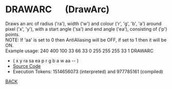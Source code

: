 # DRAWARC &emsp; (DrawArc)
Draws an arc of radius ('ra'), width ('w') and colour ('r', 'g', 'b', 'a') around pixel ('x', 'y'), with a start angle ('sa') and end angle ('ea'), consisting of ('p') points.<br/>NOTE: If 'aa' is set to 0 then AntiAliasing will be OFF, if set to 1 then it will be ON.<br/>Example usage: 240 400 100 33 66 33 0 255 255 255 33 1 DRAWARC
* ( x y ra sa ea p r g b a w aa -- )
* [Source Code](../words/graphics/DrawArc.cs)
* Execution Tokens: 1514656073 (interpreted) and 977785161 (compiled)


[BACK](builtins.md#DrawArc)
